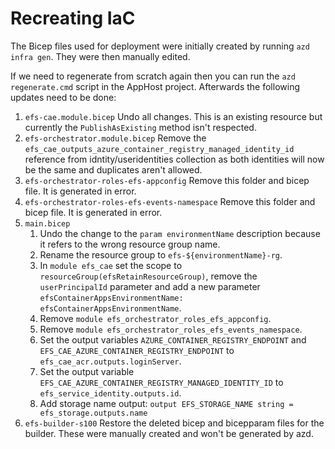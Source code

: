 # Recreating IaC

The Bicep files used for deployment were initially created by running `azd infra gen`. They were then manually edited.

If we need to regenerate from scratch again then you can run the `azd regenerate.cmd` script in the AppHost project. Afterwards the following updates need to be done:

1. `efs-cae.module.bicep` Undo all changes. This is an existing resource but currently the ```PublishAsExisting``` method isn't respected.
2. `efs-orchestrator.module.bicep` Remove the ```efs_cae_outputs_azure_container_registry_managed_identity_id``` reference from idntity/useridentities collection as both identities will now be the same and duplicates aren't allowed.
3. `efs-orchestrator-roles-efs-appconfig` Remove this folder and bicep file. It is generated in error.
4. `efs-orchestrator-roles-efs-events-namespace` Remove this folder and bicep file. It is generated in error.
5. `main.bicep`
   1. Undo the change to the ```param environmentName``` description because it refers to the wrong resource group name.
   2. Rename the resource group to ```efs-${environmentName}-rg```.
   3. In ```module efs_cae``` set the scope to ```resourceGroup(efsRetainResourceGroup)```, remove the ```userPrincipalId``` parameter and add a new parameter ```efsContainerAppsEnvironmentName: efsContainerAppsEnvironmentName```.
   4. Remove ```module efs_orchestrator_roles_efs_appconfig```.
   5. Remove ```module efs_orchestrator_roles_efs_events_namespace```.
   6. Set the output variables ```AZURE_CONTAINER_REGISTRY_ENDPOINT``` and ```EFS_CAE_AZURE_CONTAINER_REGISTRY_ENDPOINT``` to ```efs_cae_acr.outputs.loginServer```.
   7. Set the output variable ```EFS_CAE_AZURE_CONTAINER_REGISTRY_MANAGED_IDENTITY_ID``` to ```efs_service_identity.outputs.id```.
   8. Add storage name output: ```output EFS_STORAGE_NAME string = efs_storage.outputs.name```
6. `efs-builder-s100` Restore the deleted bicep and bicepparam files for the builder. These were manually created and won't be generated by azd.
